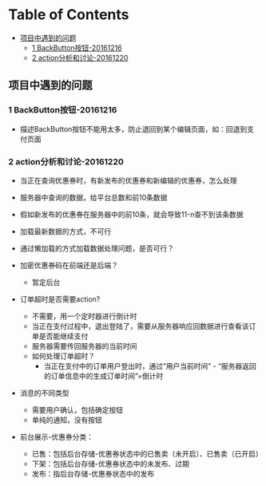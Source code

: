 [TOC]:#
# Table of Contents
- [项目中遇到的问题](#项目中遇到的问题)
    - [1 BackButton按钮-20161216](#1-backbutton按钮-20161216)
    - [2 action分析和讨论-20161220](#2-action分析和讨论-20161220)


## 项目中遇到的问题

### 1 BackButton按钮-20161216
- 描述BackButton按钮不能用太多，防止退回到某个编辑页面，如：回退到支付页面  

### 2 action分析和讨论-20161220
- 当正在查询优惠券时，有新发布的优惠券和新编辑的优惠券，怎么处理
 - 服务器中查询的数据，给平台总数和前10条数据
 - 假如新发布的优惠券在服务器中的前10条，就会导致11-n查不到该条数据
 - 加载最新数据的方式，不可行
 - 通过懒加载的方式加载数据处理问题，是否可行？

- 加密优惠券码在前端还是后端？
  - 暂定后台
  
- 订单超时是否需要action?
  - 不需要，用一个定时器进行倒计时
  - 当正在支付过程中，退出登陆了，需要从服务器响应回数据进行查看该订单是否能继续支付
  - 服务器需要传回服务器的当前时间
  - 如何处理订单超时？
    - 当正在支付中的订单用户登出时，通过“用户当前时间” - “服务器返回的订单信息中的生成订单时间”=倒计时

- 消息的不同类型
  - 需要用户确认，包括确定按钮
  - 单纯的通知，没有按钮  
  
- 前台展示-优惠券分类：
   - 已售：包括后台存储-优惠券状态中的已售卖（未开启）、已售卖（已开启）
   - 下架：包括后台存储-优惠券状态中的未发布、过期
   - 发布：指后台存储-优惠券状态中的发布


